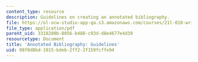 ```yaml
---
content_type: resource
description: Guidelines on creating an annotated bibliography.
file: https://ol-ocw-studio-app-qa.s3.amazonaws.com/courses/21l-010-writing-with-shakespeare-fall-2010/08f0d8bd1015bdeb2ff22f159fcffe94_MIT21L_010F10_assn07.pdf
file_type: application/pdf
parent_uid: 3318280b-8056-b488-c93d-d8e4677e4d39
resourcetype: Document
title: 'Annotated Bibliography: Guidelines'
uid: 08f0d8bd-1015-bdeb-2ff2-2f159fcffe94
---
```

